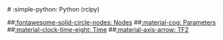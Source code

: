 <div class="centered-content" markdown>
# :simple-python: Python (rclpy)

##[:fontawesome-solid-circle-nodes: Nodes](nodes.md)
##[:material-cog: Parameters](parameters.md)
##[:material-clock-time-eight: Time](time.md)
##[:material-axis-arrow: TF2](tf2.md)

</div>
